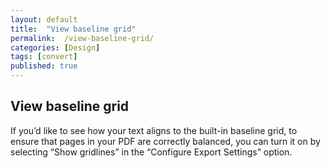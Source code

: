 ```yaml
---
layout: default
title:  "View baseline grid"
permalink:  /view-baseline-grid/
categories: [Design]
tags: [convert]
published: true
---
```


<section data-type="chapter" class="hsecchapter" data-hederis-type="hsecchapter" id="view-baseline-grid" data-pi-attrs="id: view-baseline-grid; data-tags: convert;" role="doc-chapter" data-tags="convert" data-author-name=" " data-book-title=" " title="View baseline grid"><h1 data-hederis-type="hblkchaptitle" class="hblkchaptitle" id="pJRt1gTpD">View baseline grid</h1>
    <p class="hblkp" data-hederis-type="hblkp" id="ptFXpfPRv">If you&#8217;d like to see how your text aligns to the built-in baseline grid, to ensure that pages in your PDF are correctly balanced, you can turn it on by selecting &#8220;Show gridlines&#8221; in the &#8220;Configure Export Settings&#8221; option.</p>
    </section>
    